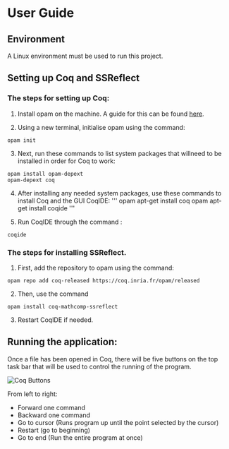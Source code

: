# User Guide

## Environment
A Linux environment must be used to run this project.



## Setting up Coq and SSReflect
### The steps for setting up Coq:
1.	Install opam on the machine. A guide for this can be found [here](https://opam.ocaml.org/doc/Install.html).

2.	Using a new terminal, initialise opam using the command: 
```
opam init
```

3.	Next, run these commands to list system packages that willneed to be installed in order for Coq to work:
```
opam install opam-depext 
opam-depext coq 
```


4.	After installing any needed system packages, use these commands to install Coq and the GUI CoqIDE:
'''
opam apt-get install coq
opam apt-get install coqide
'''

5.	Run CoqIDE through the command :
```
coqide
```

### The steps for installing SSReflect.
1.	First, add the repository to opam using the command:
```
opam repo add coq-released https://coq.inria.fr/opam/released
```

2.	Then, use the command 
```
opam install coq-mathcomp-ssreflect
```

3.	Restart CoqIDE if needed.



## Running the application:
Once a file has been opened in Coq, there will be five buttons on the top task bar that will be used to control the running of the program. 

![Coq Buttons](Pictures/CoqGuide.png)


From left to right:
-	Forward one command
-	Backward one command
-	Go to cursor (Runs program up until the point selected by the cursor)
-	Restart (go to beginning)
-	Go to end (Run the entire program at once)
